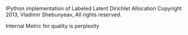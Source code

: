 IPython implementation of Labeled Latent Dirichlet Allocation Copyright 2013, Vladimir Shebunyeav, All rights reserved.

Internal Metric for quality is perplexity

